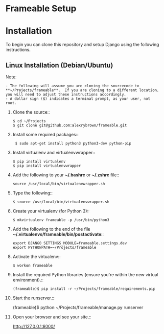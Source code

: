 Frameable Setup
===============

Installation
============

To begin you can clone this repository and setup Django using the following instructions.

Linux Installation (Debian/Ubuntu)
----------------------------------

Note:

    - The following will assume you are cloning the sourcecode to **~/Projects/frameable**.  If you are cloning to a different location, you will need to adjust these instructions accordingly.
    - A dollar sign ($) indicates a terminal prompt, as your user, not root.

1.  Clone the source::

        $ cd ~/Projects
        $ git clone git@github.com:alexrybrown/frameable.git

2. Install some required packages::

        $ sudo apt-get install python3 python3-dev python-pip

3.  Install virtualenv and virtualenvwrapper::

        $ pip install virtualenv
        $ pip install virtualenvwrapper

4.  Add the following to your **~/.bashrc** or **~/.zshrc** file::

        source /usr/local/bin/virtualenvwrapper.sh

5.  Type the following::

        $ source /usr/local/bin/virtualenvwrapper.sh

6.  Create your virtualenv (for Python 3)::

        $ mkvirtualenv frameable -p /usr/bin/python3


7.  Add the following to the end of the file **~/.virtualenvs/frameable/bin/postactivate**::

        export DJANGO_SETTINGS_MODULE=frameable.settings.dev
        export PYTHONPATH=~/Projects/frameable

8.  Activate the virtualenv::

        $ workon frameable

9.  Install the required Python libraries (ensure you're within the new virtual environment).::

        (frameable)$ pip install -r ~/Projects/frameable/requirements.pip
        
11.  Start the runserver.::

        (frameable)$ python ~/Projects/frameable/manage.py runserver
        
12.  Open your browser and see your site.::

        http://127.0.0.1:8000/

